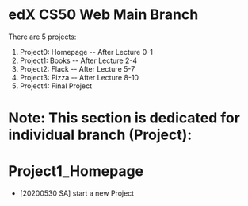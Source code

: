 # edX CS50 Web Main Branch

There are 5 projects:
1. Project0: Homepage -- After Lecture 0-1
2. Project1: Books -- After Lecture 2-4
3. Project2: Flack -- After Lecture 5-7
4. Project3: Pizza -- After Lecture 8-10
5. Project4: Final Project 

# Note: This section is dedicated for individual branch (Project):
# Project1_Homepage
- [20200530 SA] start a new Project